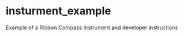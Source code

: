 insturment_example
==================

Example of a Ribbon Compass Instrument and developer instructions
